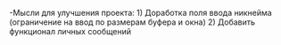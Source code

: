 -Мысли для улучшения проекта:
    1) Доработка поля ввода никнейма (ограничение на ввод по размерам буфера и окна)
    2) Добавить функционал личных сообщений